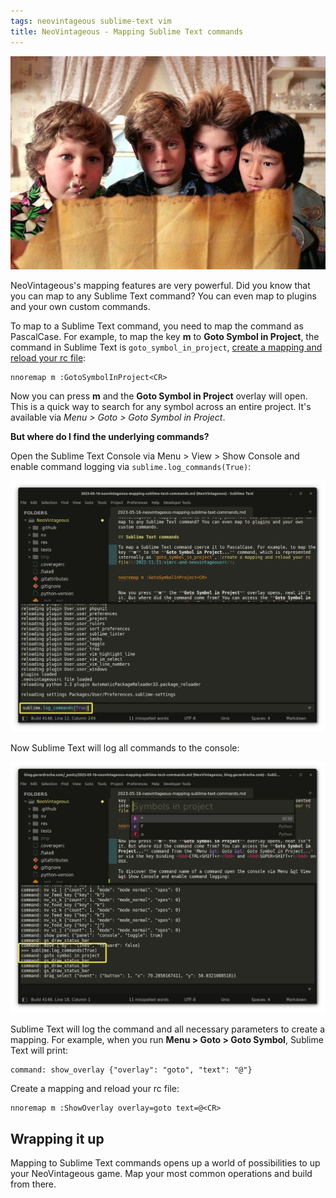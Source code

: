 ```yaml
---
tags: neovintageous sublime-text vim
title: NeoVintageous - Mapping Sublime Text commands
---
```


![The Goonies (1985)](/assets/2023-05-16-the-goonies-map.webp)

NeoVintageous's mapping features are very powerful. Did you know that you can map to any Sublime Text command? You can even map to plugins and your own custom commands.

To map to a Sublime Text command, you need to map the command as PascalCase. For example, to map the key **m** to **Goto Symbol in Project**, the command in Sublime Text is `goto_symbol_in_project`, [create a mapping and reload your rc file](/2022/11/21/vimrc-and-neovintageousrc/):

```
nnoremap m :GotoSymbolInProject<CR>
```

Now you can press **m** and the **Goto Symbol in Project** overlay will open. This is a quick way to search for any symbol across an entire project. It's available via *Menu &gt; Goto &gt; Goto Symbol in Project*.

**But where do I find the underlying commands?**

Open the Sublime Text Console via Menu &gt; View &gt; Show Console and enable command logging via `sublime.log_commands(True)`:

![Sublime Text Console logging](/assets/2023-05-16-enable-console-logging-1.webp)

Now Sublime Text will log all commands to the console:

![Sublime Text Console logging](/assets/2023-05-16-enable-console-logging-2.webp)


Sublime Text will log the command and all necessary parameters to create a mapping. For example, when you run **Menu &gt; Goto &gt; Goto Symbol**, Sublime Text will print:

```
command: show_overlay {"overlay": "goto", "text": "@"}
```

Create a mapping and reload your rc file:

```
nnoremap m :ShowOverlay overlay=goto text=@<CR>
```

## Wrapping it up

Mapping to Sublime Text commands opens up a world of possibilities to up your NeoVintageous game. Map your most common operations and build from there.
